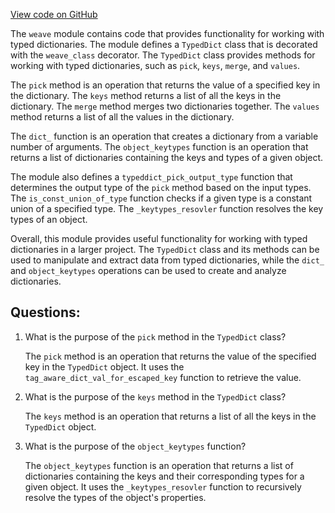 [View code on GitHub](https://github.com/wandb/weave/weave/ops_primitives/dict.py)

The `weave` module contains code that provides functionality for working with typed dictionaries. The module defines a `TypedDict` class that is decorated with the `weave_class` decorator. The `TypedDict` class provides methods for working with typed dictionaries, such as `pick`, `keys`, `merge`, and `values`. 

The `pick` method is an operation that returns the value of a specified key in the dictionary. The `keys` method returns a list of all the keys in the dictionary. The `merge` method merges two dictionaries together. The `values` method returns a list of all the values in the dictionary. 

The `dict_` function is an operation that creates a dictionary from a variable number of arguments. The `object_keytypes` function is an operation that returns a list of dictionaries containing the keys and types of a given object. 

The module also defines a `typeddict_pick_output_type` function that determines the output type of the `pick` method based on the input types. The `is_const_union_of_type` function checks if a given type is a constant union of a specified type. The `_keytypes_resovler` function resolves the key types of an object. 

Overall, this module provides useful functionality for working with typed dictionaries in a larger project. The `TypedDict` class and its methods can be used to manipulate and extract data from typed dictionaries, while the `dict_` and `object_keytypes` operations can be used to create and analyze dictionaries.
## Questions: 
 1. What is the purpose of the `pick` method in the `TypedDict` class?
    
    The `pick` method is an operation that returns the value of the specified key in the `TypedDict` object. It uses the `tag_aware_dict_val_for_escaped_key` function to retrieve the value.

2. What is the purpose of the `keys` method in the `TypedDict` class?
    
    The `keys` method is an operation that returns a list of all the keys in the `TypedDict` object.

3. What is the purpose of the `object_keytypes` function?
    
    The `object_keytypes` function is an operation that returns a list of dictionaries containing the keys and their corresponding types for a given object. It uses the `_keytypes_resovler` function to recursively resolve the types of the object's properties.